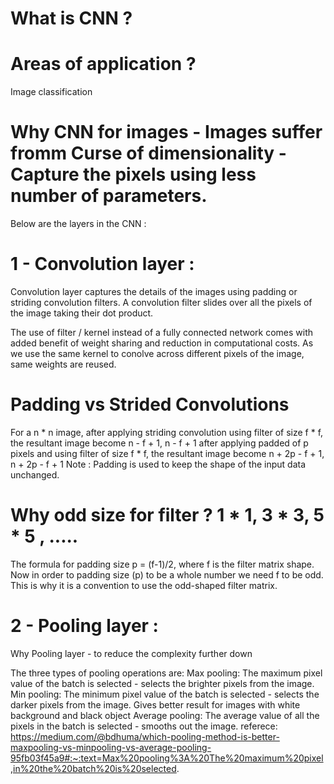 # What is CNN ?

# Areas of application ?
Image classification

# Why CNN for images - Images suffer fromm Curse of dimensionality - Capture the pixels using less number of parameters.


Below are the layers in the CNN :
# 1 - Convolution layer : 
Convolution layer captures the details of the images using padding or striding convolution filters. A convolution filter slides over 
all the pixels of the image taking their dot product.

The use of filter / kernel instead of a fully connected network comes with added benefit of weight sharing and reduction in computational costs.
As we use the same kernel to conolve across different pixels of the image, same weights are reused.

# Padding vs Strided Convolutions
For a n * n image, 
after applying striding convolution using filter of size f * f, the resultant image become n - f + 1, n - f + 1 
after applying padded of p pixels and using filter of size f * f, the resultant image become n + 2p - f + 1, n + 2p - f + 1 
Note : Padding is used to keep the shape of the input data unchanged.

# Why odd size for filter ? 1 * 1, 3 * 3, 5 * 5 , .....
The formula for padding size p = (f-1)/2, where f is the filter matrix shape. 
Now in order to padding size (p) to be a whole number we need f to be odd. This is why it is a convention to use the odd-shaped filter matrix.

# 2 - Pooling layer :
Why Pooling layer - to reduce the complexity further down

The three types of pooling operations are:
Max pooling: The maximum pixel value of the batch is selected - selects the brighter pixels from the image. 
Min pooling: The minimum pixel value of the batch is selected - selects the darker pixels from the image. Gives better result 
for images with white background and black object
Average pooling: The average value of all the pixels in the batch is selected - smooths out the image.
referece: https://medium.com/@bdhuma/which-pooling-method-is-better-maxpooling-vs-minpooling-vs-average-pooling-95fb03f45a9#:~:text=Max%20pooling%3A%20The%20maximum%20pixel,in%20the%20batch%20is%20selected.



